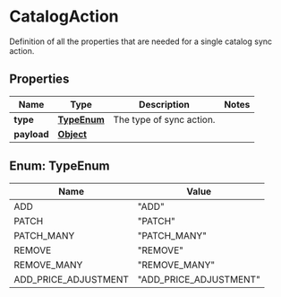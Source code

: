 

# CatalogAction

Definition of all the properties that are needed for a single catalog sync action.
## Properties

Name | Type | Description | Notes
------------ | ------------- | ------------- | -------------
**type** | [**TypeEnum**](#TypeEnum) | The type of sync action. | 
**payload** | [**Object**](.md) |  | 



## Enum: TypeEnum

Name | Value
---- | -----
ADD | &quot;ADD&quot;
PATCH | &quot;PATCH&quot;
PATCH_MANY | &quot;PATCH_MANY&quot;
REMOVE | &quot;REMOVE&quot;
REMOVE_MANY | &quot;REMOVE_MANY&quot;
ADD_PRICE_ADJUSTMENT | &quot;ADD_PRICE_ADJUSTMENT&quot;



